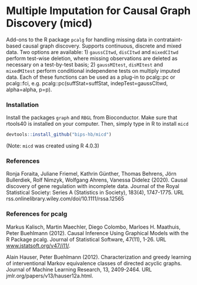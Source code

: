 # Multiple Imputation for Causal Graph Discovery (micd)

Add-ons to the R package `pcalg` for handling missing data in contrataint-based causal graph discovery. Supports continuous, discrete and mixed data. Two options are available: 1) `gaussCItwd`, `disCItwd` and `mixedCItwd` perform test-wise deletion, where missing observations are deleted as necessary on a test-by-test basis; 2) `gaussMItest`, `disMItest` and `mixedMItest` perform conditional independene tests on multiply imputed data. Each of these functions can be used as a plug-in to pcalg::pc or pcalg::fci, e.g. pcalg::pc(suffStat=suffStat, indepTest=gaussCItwd, alpha=alpha, p=p).

### Installation 
Install the packages `graph` and `RBGL` from Bioconductor. 
Make sure that rtools40 is installed on your computer. 
Then, simply type in R to install `micd`

```R
devtools::install_github("bips-hb/micd")
```
(Note: `micd` was created using R 4.0.3)

### References

Ronja Foraita, Juliane Friemel, Kathrin Günther, Thomas Behrens, Jörn Bullerdiek, Rolf Nimzyk, Wolfgang Ahrens, Vanessa Didelez (2020). Causal discovery of gene regulation with incomplete data. Journal of the Royal Statistical Society: Series A (Statistics in Society), 183(4), 1747-1775. URL rss.onlinelibrary.wiley.com/doi/10.1111/rssa.12565

### References for pcalg

Markus Kalisch, Martin Maechler, Diego Colombo, Marloes H. Maathuis, Peter Buehlmann (2012). Causal Inference Using Graphical Models with the R Package pcalg. Journal of Statistical Software, 47(11), 1-26. URL www.jstatsoft.org/v47/i11/.

Alain Hauser, Peter Buehlmann (2012). Characterization and greedy learning of interventional Markov equivalence classes of directed acyclic graphs. Journal of Machine Learning Research, 13, 2409-2464. URL jmlr.org/papers/v13/hauser12a.html.


